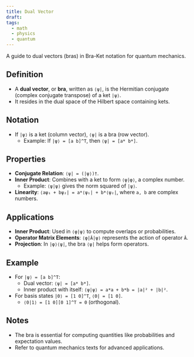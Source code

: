 ```yaml
---
title: Dual Vector
draft:
tags:
  - math
  - physics
  - quantum
---
```

A guide to dual vectors (bras) in Bra-Ket notation for quantum mechanics.

## Definition
- A **dual vector**, or **bra**, written as `⟨ψ|`, is the Hermitian conjugate (complex conjugate transpose) of a ket `|ψ⟩`.
- It resides in the dual space of the Hilbert space containing kets.

## Notation
- If `|ψ⟩` is a ket (column vector), `⟨ψ|` is a bra (row vector).
  - Example: If `|ψ⟩ = [a b]^T`, then `⟨ψ| = [a* b*]`.

## Properties
- **Conjugate Relation**: `⟨ψ| = (|ψ⟩)†`.
- **Inner Product**: Combines with a ket to form `⟨ψ|φ⟩`, a complex number.
  - Example: `⟨ψ|ψ⟩` gives the norm squared of `|ψ⟩`.
- **Linearity**: `⟨aψ₁ + bψ₂| = a*⟨ψ₁| + b*⟨ψ₂|`, where `a, b` are complex numbers.

## Applications
- **Inner Product**: Used in `⟨φ|ψ⟩` to compute overlaps or probabilities.
- **Operator Matrix Elements**: `⟨φ|Â|ψ⟩` represents the action of operator `Â`.
- **Projection**: In `|φ⟩⟨ψ|`, the bra `⟨ψ|` helps form operators.

## Example
- For `|ψ⟩ = [a b]^T`:
  - Dual vector: `⟨ψ| = [a* b*]`.
  - Inner product with itself: `⟨ψ|ψ⟩ = a*a + b*b = |a|² + |b|²`.
- For basis states `|0⟩ = [1 0]^T`, `⟨0| = [1 0]`.
  - `⟨0|1⟩ = [1 0][0 1]^T = 0` (orthogonal).

## Notes
- The bra is essential for computing quantities like probabilities and expectation values.
- Refer to quantum mechanics texts for advanced applications.